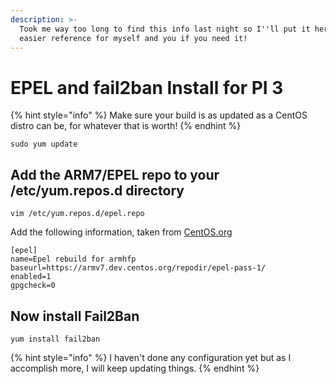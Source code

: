 ```yaml
---
description: >-
  Took me way too long to find this info last night so I''ll put it here for
  easier reference for myself and you if you need it!
---
```


# EPEL and fail2ban Install for PI 3

{% hint style="info" %}
Make sure your build is as updated as a CentOS distro can be, for whatever that is worth!
{% endhint %}

```text
sudo yum update
```

## Add the ARM7/EPEL repo to your /etc/yum.repos.d directory

```text
vim /etc/yum.repos.d/epel.repo
```

Add the following information, taken from [CentOS.org](https://wiki.centos.org/SpecialInterestGroup/AltArch/armhfp?action=show&redirect=SpecialInterestGroup%2FAltArch%2FArm32#head-f2a772703b3caa90cc284e01bc87423ce9a87bcd)

```text
[epel]
name=Epel rebuild for armhfp
baseurl=https://armv7.dev.centos.org/repodir/epel-pass-1/
enabled=1
gpgcheck=0
```

## Now install Fail2Ban

```text
yum install fail2ban
```

{% hint style="info" %}
I haven't done any configuration yet but as I accomplish more, I will keep updating things.
{% endhint %}

